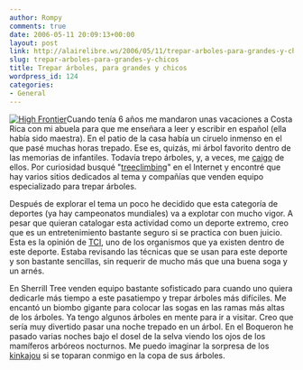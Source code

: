 ```yaml
---
author: Rompy
comments: true
date: 2006-05-11 20:09:13+00:00
layout: post
link: http://alairelibre.ws/2006/05/11/trepar-arboles-para-grandes-y-chicos
slug: trepar-arboles-para-grandes-y-chicos
title: Trepar árboles, para grandes y chicos
wordpress_id: 124
categories:
- General
---
```


[![High Frontier](http://alairelibre.ws/wp-content/uploads/2006/05/highfrontier03.thumbnail.jpg)](http://www.doctorbugs.com/writing.html)Cuando tenía 6 años me mandaron unas vacaciones a Costa Rica con mi abuela para que me enseñara a leer y escribir en español (ella había sido maestra). En el patio de la casa había un ciruelo inmenso en el que pasé muchas horas trepado. Ese es, quizás, mi árbol favorito dentro de las memorias de infantiles. Todavía trepo árboles, y, a veces, me [caigo](http://alairelibre.ws/?p=45) de ellos. Por curiosidad busqué "[treeclimbing](http://www.google.com/search?q=tree+climbing&start=0&ie=utf-8&oe=utf-8&client=firefox-a&rls=org.mozilla:en-US:official)" en el Internet y encontré que hay varios sitios dedicados al tema y compañías que venden equipo especializado para trepar árboles.

Después de explorar el tema un poco he decidido que esta categoría de deportes (ya hay campeonatos mundiales) va a explotar con mucho vigor. A pesar que quieran catalogar esta actividad como un deporte extremo, creo que es un entretenimiento bastante seguro si se practica con buen juicio. Esta es la opinión de [TCI](http://www.treeclimbing.com/), uno de los organismos que ya existen dentro de este deporte. Estaba revisando las técnicas que se usan para este deporte y son bastante sencillas, sin requerir de mucho más que una buena soga y un arnés.

En Sherrill Tree venden equipo bastante sofisticado para cuando uno quiera dedicarle más tiempo a este pasatiempo y trepar árboles más difíciles. Me encantó un biombo gigante para colocar las sogas en las ramas más altas de los árboles. Ya tengo algunos árboles en mente para ir a visitar. Creo que sería muy divertido pasar una noche trepado en un árbol. En el Boqueron he pasado varias noches bajo el dosel de la selva viendo los ojos de los mamíferos arbóreos nocturnos. Me puedo imaginar la sorpresa de los [kinkajou](http://en.wikipedia.org/wiki/Kinkajou) si se toparan conmigo en la copa de sus árboles.
